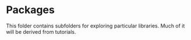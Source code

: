 # Packages

This folder contains subfolders for exploring particular libraries. Much of it
will be derived from tutorials.
